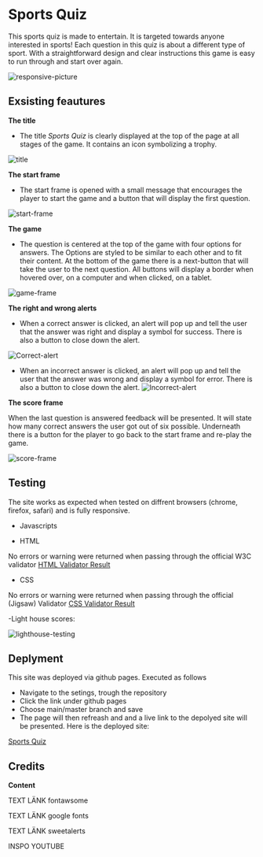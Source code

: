 # Sports Quiz

This sports quiz is made to entertain. It is targeted towards anyone interested in sports! Each question in this quiz is about a different type of sport. With a straightforward design and clear instructions this game is easy to run through and start over again. 

![responsive-picture](https://user-images.githubusercontent.com/89077706/144298587-2c5c3827-dca9-4ff1-b031-ecd8ace07f75.png)

## Exsisting feautures

**The title**

- The title *Sports Quiz* is clearly displayed at the top of the page at all stages of the game. It contains an icon symbolizing a trophy.

![title](https://user-images.githubusercontent.com/89077706/144297750-80c9a702-6789-4d7d-8a85-7dc18ae25db0.png)

**The start frame**

- The start frame is opened with a small message that encourages the player to start the game and a button that will display the first question.

![start-frame](https://user-images.githubusercontent.com/89077706/144297866-60acd0e3-9616-4d3b-90a9-6bda2c1a87de.png)

**The game**

- The question is centered at the top of the game with four options for answers. The Options are styled to be similar to each other and to fit their content. At the bottom of the game there is a next-button that will take the user to the next question. All buttons will display a border when hovered over, on a computer and   when clicked, on a tablet.

![game-frame](https://user-images.githubusercontent.com/89077706/144297917-e2ee9471-43a0-43f9-92af-8ba511437bb1.png)

**The right and wrong alerts**

- When a correct answer is clicked, an alert will pop up and tell the user that the answer was right and display a symbol for success. There is also a button to close down the alert.

![Correct-alert](https://user-images.githubusercontent.com/89077706/144297955-cc5d4352-2e1c-4722-bfd8-b4422b5b95f6.png)

- When an incorrect answer is clicked, an alert will pop up and tell the user that the answer was wrong and display a symbol for error. There is also a button to close down the alert.
![Incorrect-alert](https://user-images.githubusercontent.com/89077706/144298003-505d1218-4e49-4502-9dc5-f323059c82b5.png)

**The score frame**

When the last question is answered feedback will be presented. It will state how many correct answers the user got out of six possible. Underneath there is a button for the player to go back to the start frame and re-play the game.

![score-frame](https://user-images.githubusercontent.com/89077706/144298044-1c7eb44a-8e21-4170-8ec3-0dee446d8361.png)

## Testing

The site works as expected when tested on diffrent browsers (chrome, firefox, safari) and is fully responsive.

- Javascripts

- HTML

No errors or warning were returned when passing through the official W3C validator
[HTML Validator Result](https://validator.w3.org/nu/?doc=https%3A%2F%2Fvilmaturesson.github.io%2Fquiz%2F)

- CSS

No errors or warning were returned when passing through the official (Jigsaw) Validator
[CSS Validator Result](https://jigsaw.w3.org/css-validator/validator?uri=https%3A%2F%2Fvilmaturesson.github.io%2Fquiz%2F&profile=css3svg&usermedium=all&warning=1&vextwarning=&lang=sv9)

-Light house scores:

![lighthouse-testing](https://user-images.githubusercontent.com/89077706/144297517-27f15abb-e8cd-4451-b3dc-e7cc72de3fd0.png)

## Deplyment 

This site was deployed via github pages. Executed as follows

- Navigate to the setings, trough the repository
- Click the link under github pages
- Choose main/master branch and save
- The page will then refreash and and a live link to the depolyed site will be presented. Here is the deployed site: 

[Sports Quiz](https://vilmaturesson.github.io/quiz/)

## Credits

**Content**

 TEXT LÄNK fontawsome

TEXT LÄNK google fonts

TEXT LÄNK sweetalerts

INSPO YOUTUBE




 
